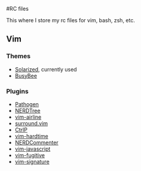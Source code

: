 #RC files

This where I store my rc files for vim, bash, zsh, etc.

## Vim

### Themes
- [Solarized](https://github.com/altercation/vim-colors-solarized), currently used
- [BusyBee](http://www.vim.org/scripts/script.php?script_id=2549)

### Plugins
- [Pathogen](https://github.com/tpope/vim-pathogen)
- [NERDTree](https://github.com/scrooloose/nerdtree)
- [vim-airline](https://github.com/bling/vim-airline)
- [surround.vim](https://github.com/tpope/vim-surround)
- [CtrlP](kien.github.io/ctrlp.vim)
- [vim-hardtime](https://github.com/takac/vim-hardtime)
- [NERDCommenter](https://github.com/scrooloose/nerdcommenter)
- [vim-javascript](https://github.com/pangloss/vim-javascript)
- [vim-fugitive](https://github.com/tpope/vim-fugitive)
- [vim-signature](https://github.com/kshenoy/vim-signature)
